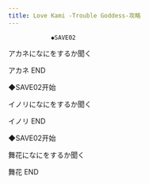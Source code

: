 ```yaml
---
title: Love Kami -Trouble Goddess-攻略
---
```


                ◆SAVE02

アカネになにをするか聞く



アカネ END



◆SAVE02开始

イノリになにをするか聞く



イノリ END



◆SAVE02开始

舞花になにをするか聞く



舞花 END


              
